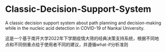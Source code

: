 # Classic-Decision-Support-System
A classic decision support system about path planning and decision-making while in the nucleic acid detection in COVID-19 of Nankai University.

这是一个基于南开大学2022年下学期疫情大筛的经典决策支持系统，根据不同地点和不同侧重点给于使用者不同的建议，并遵循what-if分析准则
